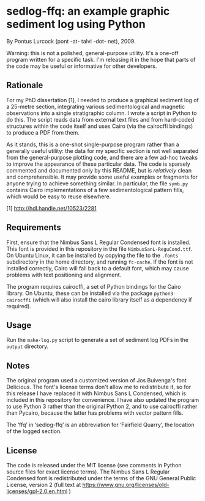 # sedlog-ffq: an example graphic sediment log using Python

By Pontus Lurcock (pont -at- talvi -dot- net), 2009.

Warning: this is not a polished, general-purpose utility. It's a one-off
program written for a specific task. I'm releasing it in the hope that
parts of the code may be useful or informative for other developers.

## Rationale

For my PhD dissertation [1], I needed to produce a graphical sediment
log of a 25-metre section, integrating various sedimentological and
magnetic observations into a single stratigraphic column. I wrote a
script in Python to do this. The script reads data from external text
files and from hard-coded structures within the code itself and uses
Cairo (via the cairocffi bindings) to produce a PDF from them.

As it stands, this is a one-shot single-purpose program rather than a
generally useful utility: the data for my specific section is not well
separated from the general-purpose plotting code, and there are a few
ad-hoc tweaks to improve the appearance of these particular data. The
code is sparsely commented and documented only by this README, but is
*relatively* clean and comprehensible. It may provide some useful
examples or fragments for anyone trying to achieve something similar. In
particular, the file `symb.py` contains Cairo implementations of a few
sedimentological pattern fills, which would be easy to reuse elsewhere.

[1] http://hdl.handle.net/10523/2281

## Requirements

First, ensure that the Nimbus Sans L Regular Condensed font is
installed. This font is provided in this repository in the file
`NimbusSanL-ReguCond.ttf`. On Ubuntu Linux, it can be installed by
copying the file to the `.fonts` subdirectory in the home directory,
and running `fc-cache`. If the font is not installed correctly,
Cairo will fall back to a default font, which may cause problems
with text positioning and alignment.

The program requires cairocffi, a set of Python bindings for the Cairo
library. On Ubuntu, these can be installed via the package
`python3-cairocffi` (which will also install the cairo library itself as
a dependency if required).

## Usage

Run the `make-log.py` script to generate a set of sediment log PDFs in
the `output` directory.

## Notes

The original program used a customized version of Jos Buivenga's
font Delicious. The font's license terms don't allow me to redistribute
it, so for this release I have replaced it with Nimbus Sans L Condensed,
which is included in this repository for convenience. I have also updated
the program to use Python 3 rather than the original Python 2, and
to use cairocffi rather than Pycairo, because the latter has problems
with vector pattern fills.

The ‘ffq’ in ‘sedlog-ffq’ is an abbreviation for ‘Fairfield Quarry’,
the location of the logged section.

## License

The code is released under the MIT license (see comments in Python
source files for exact license terms). The Nimbus Sans L Regular
Condensed font is redistributed under the terms of the GNU General
Public License, version 2 (full text at
https://www.gnu.org/licenses/old-licenses/gpl-2.0.en.html )
